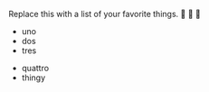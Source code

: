 Replace this with a list of your favorite things.
🥇
🎱
🏴󠁧󠁢󠁷󠁬󠁳󠁿
- uno
- dos
- tres
* quattro
* thingy
